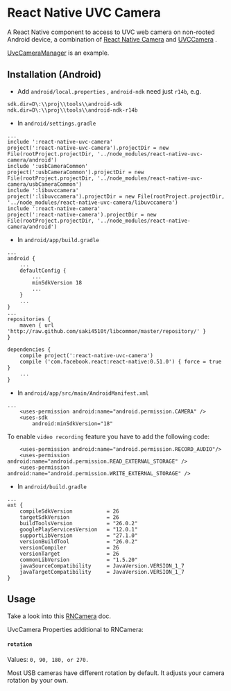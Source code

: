 # React Native UVC Camera
A React Native component to access to UVC web camera on non-rooted Android device, a combination of [React Native Camera](https://github.com/react-native-community/react-native-camera) and [UVCCamera](https://github.com/saki4510t/UVCCamera) .

[UvcCameraManager](https://github.com/flyskywhy/UvcCameraManager) is an example.

## Installation (Android)

* Add `android/local.properties` , `android-ndk` need just `r14b`, e.g.
```
sdk.dir=D\:\\proj\\tools\\android-sdk
ndk.dir=D\:\\proj\\tools\\android-ndk-r14b
```

* In `android/settings.gradle`

```
...
include ':react-native-uvc-camera'
project(':react-native-uvc-camera').projectDir = new File(rootProject.projectDir, '../node_modules/react-native-uvc-camera/android')
include ':usbCameraCommon'
project(':usbCameraCommon').projectDir = new File(rootProject.projectDir, '../node_modules/react-native-uvc-camera/usbCameraCommon')
include ':libuvccamera'
project(':libuvccamera').projectDir = new File(rootProject.projectDir, '../node_modules/react-native-uvc-camera/libuvccamera')
include ':react-native-camera'
project(':react-native-camera').projectDir = new File(rootProject.projectDir, '../node_modules/react-native-camera/android')
```

* In `android/app/build.gradle`

```
...
android {
    ...
    defaultConfig {
        ...
        minSdkVersion 18
        ...
    }
    ...
}
...
repositories {
    maven { url 'http://raw.github.com/saki4510t/libcommon/master/repository/' }
}

dependencies {
    compile project(':react-native-uvc-camera')
    compile ('com.facebook.react:react-native:0.51.0') { force = true }
    ...
}
```

* In `android/app/src/main/AndroidManifest.xml`
```
...
    <uses-permission android:name="android.permission.CAMERA" />
    <uses-sdk
        android:minSdkVersion="18"
```
To enable `video recording` feature you have to add the following code:
```
    <uses-permission android:name="android.permission.RECORD_AUDIO"/>
    <uses-permission android:name="android.permission.READ_EXTERNAL_STORAGE" />
    <uses-permission android:name="android.permission.WRITE_EXTERNAL_STORAGE" />
```

* In `android/build.gradle`

```
...
ext {
    compileSdkVersion           = 26
    targetSdkVersion            = 26
    buildToolsVersion           = "26.0.2"
    googlePlayServicesVersion   = "12.0.1"
    supportLibVersion           = "27.1.0"
    versionBuildTool            = "26.0.2"
    versionCompiler             = 26
    versionTarget               = 26
    commonLibVersion            = "1.5.20"
    javaSourceCompatibility     = JavaVersion.VERSION_1_7
    javaTargetCompatibility     = JavaVersion.VERSION_1_7
}
```

## Usage
Take a look into this [RNCamera](https://github.com/react-native-community/react-native-camera/blob/master/docs/RNCamera.md) doc.

UvcCamera Properties additional to RNCamera:

#### `rotation`

Values: `0, 90, 180, or 270.`

Most USB cameras have different rotation by default. It adjusts your camera rotation by your own.
